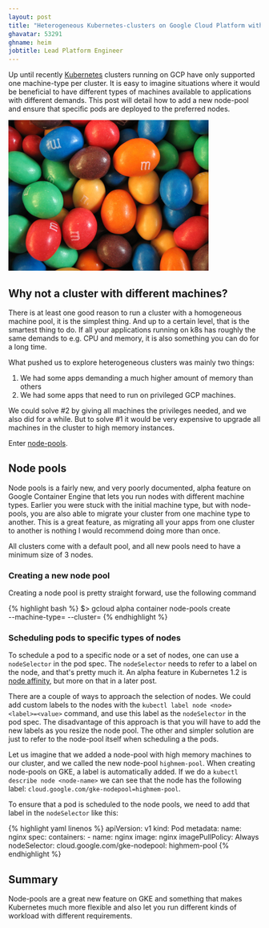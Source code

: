```yaml
---
layout: post
title: "Heterogeneous Kubernetes-clusters on Google Cloud Platform with node-pools"
ghavatar: 53291
ghname: heim
jobtitle: Lead Platform Engineer
---
```


Up until recently <a href="https://k8s.io/">Kubernetes</a> clusters running on GCP have only supported one machine-type per cluster. It is easy to imagine situations where it would be beneficial to have different types of machines available to applications with different demands. This post will detail how to add a new node-pool and ensure that specific pods are deployed to the preferred nodes.

<img src="/images/heterokube/eminems.png" alt="k8s logo" width="400px">

## Why not a cluster with different machines?

There is at least one good reason to run a cluster with a homogeneous machine pool, it is the simplest thing. And up to a certain level, that is the smartest thing to do. If all your applications running on k8s has roughly the same demands to e.g. CPU and memory, it is also something you can do for a long time.

What pushed us to explore heterogeneous clusters was mainly two things:

1. We had some apps demanding a much higher amount of memory than others
2. We had some apps that need to run on privileged GCP machines.

We could solve #2 by giving all machines the privileges needed, and we also did for a while. But to solve #1 it would be very expensive to upgrade all machines in the cluster to high memory instances.

Enter [node-pools](https://cloud.google.com/sdk/gcloud/reference/alpha/container/node-pools/).

## Node pools

Node pools is a fairly new, and very poorly documented, alpha feature on Google Container Engine that lets you run nodes with different machine types. Earlier you were stuck with the initial machine type, but with node-pools, you are also able to migrate your cluster from one machine type to another. 
This is a great feature, as migrating all your apps from one cluster to another is nothing I would recommend doing more than once.

All clusters come with a default pool, and all new pools need to have a minimum size of 3 nodes.

### Creating a new node pool

Creating a node pool is pretty straight forward, use the following command 

{% highlight bash %}
  $> gcloud alpha container node-pools create <name-of-pool> \
  --machine-type=<machine-type> --cluster=<name-of-cluster>
{% endhighlight %}

### Scheduling pods to specific types of nodes

To schedule a pod to a specific node or a set of nodes, one can use a `nodeSelector` in the pod spec. The `nodeSelector` needs to refer to a label on the node, and that's pretty much it. An alpha feature in Kubernetes 1.2 is [node affinity](https://github.com/kubernetes/kubernetes/blob/release-1.2/docs/design/nodeaffinity.md), but more on that in a later post.

There are a couple of ways to approach the selection of nodes. We could add custom labels to the nodes with the `kubectl label node <node> <label>=<value>` command, and use this label as the `nodeSelector` in the pod spec. The disadvantage of this approach is that you will have to add the new labels as you resize the node pool. The other and simpler solution are just to refer to the node-pool itself when scheduling a the pods.

Let us imagine that we added a node-pool with high memory machines to our cluster, and we called the new node-pool `highmem-pool`. When creating node-pools on GKE, a label is automatically added. If we do a `kubectl describe node <node-name>` we can see that the node has the following label: `cloud.google.com/gke-nodepool=highmem-pool`.

To ensure that a pod is scheduled to the node pools, we need to add that label in the `nodeSelector` like this:

{% highlight yaml linenos %}
  apiVersion: v1
  kind: Pod
  metadata:
    name: nginx
   spec:
    containers:
    - name: nginx
      image: nginx
      imagePullPolicy: Always
    nodeSelector:
      cloud.google.com/gke-nodepool: highmem-pool
{% endhighlight %}

## Summary

Node-pools are a great new feature on GKE and something that makes Kubernetes much more flexible and also let you run different kinds of workload with different requirements.

